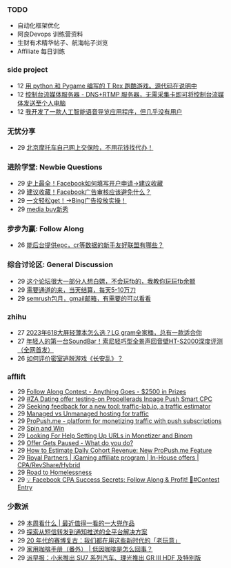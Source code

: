 ### TODO
-  自动化框架优化
-  阿良Devops 训练营资料
-  生财有术精华帖子、航海帖子浏览
-  Affiliate 每日训练

### side project
<!-- sideproject:START -->
-  12 [用 python 和 Pygame 编写的 T Rex 跑酷游戏。源代码在说明中](https://www.youtube.com/watch?v=pZySIXSelCA)
-  12 [控制台流媒体服务器 - DNS+RTMP 服务器，无需采集卡即可将控制台流媒体发送至个人电脑](https://github.com/Aioros/console-streaming-server)
-  12 [我开发了一款人工智能语音导览应用程序，但几乎没有用户](https://www.reddit.com/r/SideProject/comments/18gpp0e/ive_built_an_ai_audio_tour_app_but_have_almost_no/)<!-- sideproject:END -->


### 无忧分享
<!-- ruyo:START -->
-  29 [北京摩托车自己网上交保险，不用花钱找代办！](https://51.ruyo.net/18634.html)<!-- ruyo:END -->

### 进阶学堂: Newbie Questions
<!-- advertcn1:START -->
-  29 [史上最全！Facebook如何填写开户申请→建议收藏](https://www.advertcn.com/thread-114503-1-1.html)
-  29 [建议收藏！Facebook广告审核应该避免什么？](https://www.advertcn.com/thread-114502-1-1.html)
-  29 [一文轻松get！→Bing广告投放实操！](https://www.advertcn.com/thread-114501-1-1.html)
-  29 [media buy新秀](https://www.advertcn.com/thread-114499-1-1.html)<!-- advertcn1:END -->

### 步步为赢: Follow Along
<!-- advertcn2:START -->
-  26 [能后台提供epc，cr等数据的新手友好联盟有哪些？](https://www.advertcn.com/thread-114470-1-1.html)<!-- advertcn2:END -->

### 综合讨论区: General Discussion
<!-- advertcn3:START -->
-  29 [这个论坛很大一部分人想白嫖，不会玩fb的，我教你玩玩fb余额](https://www.advertcn.com/thread-114511-1-1.html)
-  29 [需要通道的来，当天结算，每天5-10万刀](https://www.advertcn.com/thread-114504-1-1.html)
-  29 [semrush包月，gmail邮箱，有需要的可以看看](https://www.advertcn.com/thread-114498-1-1.html)<!-- advertcn3:END -->


### zhihu
<!-- zhihu:START -->
-  27 [2023年618大屏轻薄本怎么选？LG gram全家桶，总有一款适合你](http://zhuanlan.zhihu.com/p/632641888?utm_campaign=rss&utm_medium=rss&utm_source=rss&utm_content=title)
-  27 [年轻人的第一台SoundBar！索尼轻巧型全景声回音壁HT-S2000深度评测（全网首发）](http://zhuanlan.zhihu.com/p/630990296?utm_campaign=rss&utm_medium=rss&utm_source=rss&utm_content=title)
-  26 [如何评价密室逃脱游戏《长安乱》？](http://www.zhihu.com/question/563950552/answer/3045961312?utm_campaign=rss&utm_medium=rss&utm_source=rss&utm_content=title)<!-- zhihu:END -->

### afflift
<!-- afflift:START -->
-  29 [Follow Along Contest - Anything Goes - $2500 in Prizes](https://afflift.com/f/threads/follow-along-contest-anything-goes-2500-in-prizes.12808/)
-  29 [#ZA Dating offer testing-on Propellerads Inpage Push Smart CPC](https://afflift.com/f/threads/za-dating-offer-testing-on-propellerads-inpage-push-smart-cpc.12890/)
-  29 [Seeking feedback for a new tool: traffic-lab.io, a traffic estimator](https://afflift.com/f/threads/seeking-feedback-for-a-new-tool-traffic-lab-io-a-traffic-estimator.12301/)
-  29 [Managed vs Unmanaged hosting for traffic](https://afflift.com/f/threads/managed-vs-unmanaged-hosting-for-traffic.12887/)
-  29 [ProPush.me - platform for monetizing traffic with push subscriptions](https://afflift.com/f/threads/propush-me-platform-for-monetizing-traffic-with-push-subscriptions.2352/)
-  29 [Spin and Win](https://afflift.com/f/threads/spin-and-win.12812/)
-  29 [Looking For Help Setting Up URLs in Monetizer and Binom](https://afflift.com/f/threads/looking-for-help-setting-up-urls-in-monetizer-and-binom.4294/)
-  29 [Offer Gets Paused - What do you do?](https://afflift.com/f/threads/offer-gets-paused-what-do-you-do.12881/)
-  29 [How to Estimate Daily Cohort Revenue: New ProPush.me Feature](https://afflift.com/f/threads/how-to-estimate-daily-cohort-revenue-new-propush-me-feature.12889/)
-  29 [Royal Partners | iGaming affiliate program | In-House offers | CPA/RevShare/Hybrid](https://afflift.com/f/threads/royal-partners-igaming-affiliate-program-in-house-offers-cpa-revshare-hybrid.10011/)
-  29 [Road to Homelessness](https://afflift.com/f/threads/road-to-homelessness.12858/)
-  29 [💡 Facebook CPA Success Secrets: Follow Along &amp; Profit! 💸#Contest Entry](https://afflift.com/f/threads/%F0%9F%92%A1-facebook-cpa-success-secrets-follow-along-profit-%F0%9F%92%B8-contest-entry.12886/)<!-- afflift:END -->

### 少数派
<!-- sspai:START -->
-  29 [本周看什么 | 最近值得一看的一大兜作品](https://sspai.com/post/87654)
-  29 [探索从短信转发到通知推送的全平台解决方案](https://sspai.com/prime/story/cross-platform-sms-forwarding-solution)
-  29 [20 年代的赛博复古：我们都在用这些新时代的「老玩意」](https://sspai.com/post/87622)
-  29 [家用咖啡手册（番外） | 低因咖啡是怎么回事？](https://sspai.com/post/87595)
-  29 [派早报：小米推出 SU7 系列汽车、理光推出 GR III HDF 及特别版](https://sspai.com/post/87642)<!-- sspai:END -->
